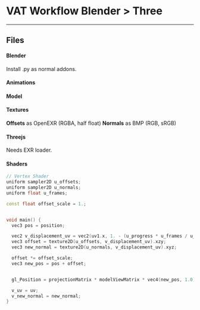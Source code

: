 # VAT Workflow Blender > Three

---

## Files

#### Blender

Install .py as normal addons.

#### Animations

#### Model

#### Textures

**Offsets** as OpenEXR (RGBA, half float)
**Normals** as BMP (RGB, sRGB)

#### Threejs

Needs EXR loader.

#### Shaders

```c++
// Vertex Shader
uniform sampler2D u_offsets;
uniform sampler2D u_normals;
uniform float u_frames;

const float offset_scale = 1.;


void main() {
  vec3 pos = position;

  vec2 v_displacement_uv = vec2(uv1.x, 1. - (u_progress * u_frames / u_frames));
  vec3 offset = texture2D(u_offsets, v_displacement_uv).xzy;
  vec3 new_normal = texture2D(u_normals, v_displacement_uv).xyz;

  offset *= offset_scale;
  vec3 new_pos = pos + offset;


  gl_Position = projectionMatrix * modelViewMatrix * vec4(new_pos, 1.0);

  v_uv = uv;
  v_new_normal = new_normal;
}

```
